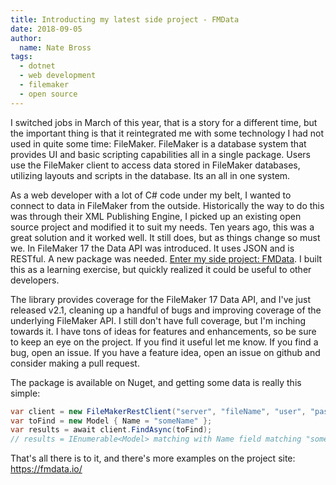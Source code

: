 ```yaml
---
title: Introducting my latest side project - FMData
date: 2018-09-05
author: 
  name: Nate Bross
tags: 
  - dotnet
  - web development
  - filemaker
  - open source
---
```

I switched jobs in March of this year, that is a story for a different time, but the important thing is that it reintegrated me with some technology I had not used in quite some time: FileMaker. FileMaker is a database system that provides UI and basic scripting capabilities all in a single package. Users use the FileMaker client to access data stored in FileMaker databases, utilizing layouts and scripts in the database. Its an all in one system.

As a web developer with a lot of C# code under my belt, I wanted to connect to data in FileMaker from the outside. Historically the way to do this was through their XML Publishing Engine, I picked up an existing open source project and modified it to suit my needs. Ten years ago, this was a great solution and it worked well. It still does, but as things change so must we. In FileMaker 17 the Data API was introduced. It uses JSON and is RESTful. A new package was needed. [Enter my side project: FMData](https://github.com/fuzzzerd/fmdata). I built this as a learning exercise, but quickly realized it could be useful to other developers.

The library provides coverage for the FileMaker 17 Data API, and I've just released v2.1, cleaning up a handful of bugs and improving coverage of the underlying FileMaker API. I still don't have full coverage, but I'm inching towards it. I have tons of ideas for features and enhancements, so be sure to keep an eye on the project. If you find it useful let me know. If you find a bug, open an issue. If you have a feature idea, open an issue on github and consider making a pull request.

The package is available on Nuget, and getting some data is really this simple:

```csharp
var client = new FileMakerRestClient("server", "fileName", "user", "pass"); // without .fmp12
var toFind = new Model { Name = "someName" };
var results = await client.FindAsync(toFind);
// results = IEnumerable<Model> matching with Name field matching "someName" as a FileMaker Findrequest.
```

That's all there is to it, and there's more examples on the project site: <https://fmdata.io/>
